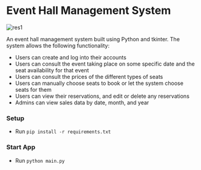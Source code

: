 # Event Hall Management System


![res1](https://user-images.githubusercontent.com/37951789/227401920-8e2207b5-c094-4651-8638-e884ff162038.png)


An event hall management system built using Python and tkinter. The system allows the following functionality:
- Users can create and log into their accounts
- Users can consult the event taking place on some specific date and the seat availability for that event
- Users can consult the prices of the different types of seats
- Users can manually choose seats to book or let the system choose seats for them
- Users can view their reservations, and edit or delete any reservations
- Admins can view sales data by date, month, and year

### Setup
- Run `pip install -r requirements.txt`

### Start App
- Run `python main.py`

